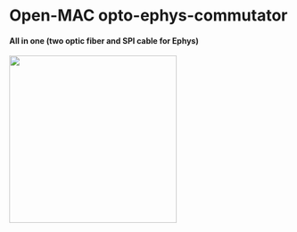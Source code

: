 # Open-MAC opto-ephys-commutator
#### All in one (two optic fiber and SPI cable for Ephys)

<p align="Left">    
    <img src="https://github.com/KaetzelLab/Operant-Box-Code/assets/71041273/b2cbc67e-ee9e-4304-86e8-e08148635a80", width="300"/>
</p>

